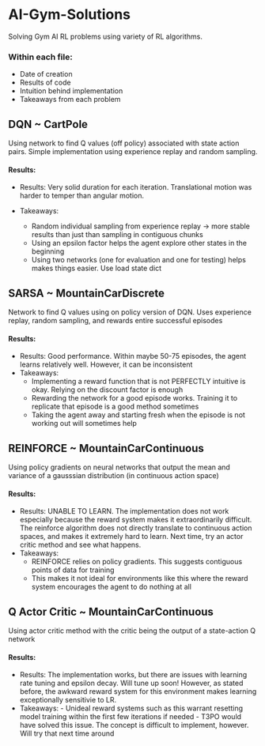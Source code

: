 # AI-Gym-Solutions
Solving Gym AI RL problems using variety of RL algorithms. 

### Within each file:
  - Date of creation
  - Results of code 
  - Intuition behind implementation
  - Takeaways from each problem

## DQN ~ CartPole
  Using network to find Q values (off policy) associated with state action pairs. Simple implementation using experience replay and random   sampling.
  
####      Results:
  - Results: Very solid duration for each iteration. Translational motion was harder to temper than angular motion.

  - Takeaways:
    - Random individual sampling from experience replay -> more stable results than just than sampling in contiguous chunks
    - Using an epsilon factor helps the agent explore other states in the beginning
    - Using two networks (one for evaluation and one for testing) helps makes things easier. Use load state dict
  
## SARSA ~ MountainCarDiscrete
  Network to find Q values using on policy version of DQN. Uses experience replay, random sampling, and rewards entire successful episodes
  
####      Results:
  - Results: Good performance. Within maybe 50-75 episodes, the agent learns relatively well. However, it can be inconsistent 
  - Takeaways:
      - Implementing a reward function that is not PERFECTLY intuitive is okay. Relying on the discount factor is enough
      - Rewarding the network for a good episode works. Training it to replicate that episode is a good method sometimes
      - Taking the agent away and starting fresh when the episode is not working out will sometimes help

## REINFORCE ~ MountainCarContinuous
  Using policy gradients on neural networks that output the mean and variance of a gausssian distribution (in continuous action space)
  
####       Results:
   - Results: UNABLE TO LEARN. The implementation does not work especially because the reward system makes it extraordinarily difficult. The reinforce algorithm does not directly translate to continuous action spaces, and makes it extremely hard to learn. Next time, try an actor critic method and see what happens.
   - Takeaways:
        - REINFORCE relies on policy gradients. This suggests contiguous points of data for training
        - This makes it not ideal for environments like this where the reward system encourages the agent to do nothing at all
  
## Q Actor Critic ~ MountainCarContinuous
  Using actor critic method with the critic being the output of a state-action Q network
  
####      Results:
  - Results: The implementation works, but there are issues with learning rate tuning and epsilon decay. Will tune up soon! However, as stated before, the awkward reward system for this environment makes learning exceptionally sensitivie to LR.
  - Takeaways:
        - Unideal reward systems such as this warrant resetting model training within the first few iterations if needed
        - T3PO would have solved this issue. The concept is difficult to implement, however. Will try that next time around
